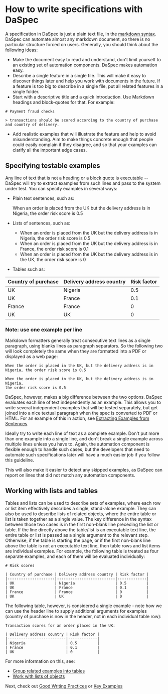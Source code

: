 # How to write specifications with DaSpec

A specification in DaSpec is just a plain text file, in the [markdown syntax](https://github.com/adam-p/markdown-here/wiki/Markdown-Cheatsheet). DaSpec can automate almost any markdown document, so there is no particular structure forced on users. Generally, you should think about the following ideas:

* Make the document easy to read and understand, don't limit yourself to an existing set of automation components. DaSpec makes automation easy.
* Describe a single feature in a single file. This will make it easy to discover things later and help you work with documents in the future. If a feature is too big to describe in a single file, put all related features in a single folder. 
* Start with a descriptive title and a quick introduction. Use Markdown headings and block-quotes for that. For example:
    
`# Payment fraud checks`

`> transactions should be scored according to the country of purchase and country of delivery.`

* Add realistic examples that will illustrate the feature and help to avoid misunderstanding. Aim to make things concrete enough that people could easily complain if they disagree, and so that your examples can clarify all the important edge cases. 

## Specifying testable examples 

Any line of text that is not a heading or a block quote is executable -- DaSpec will try to extract examples from such lines and pass to the system under test. You can specify examples in several ways:

* Plain text sentences, such as:

    When an order is placed from the UK but the delivery address is in Nigeria, the order risk score is 0.5

* Lists of sentences, such as:
  * When an order is placed from the UK but the delivery address is in Nigeria, the order risk score is 0.5
  * When an order is placed from the UK but the delivery address is in France, the order risk score is 0.1
  * When an order is placed from the UK but the delivery address is in the UK, the order risk score is 0
* Tables such as:

| Country of purchase | Delivery address country | Risk factor |
|---------------------|--------------------------|-------------|
| UK                  | Nigeria                  | 0.5         |
| UK                  | France                   | 0.1         |
| France              | France                   | 0           |
| UK                  | UK                       | 0           |

### Note: use one example per line


Markdown formatters generally treat consecutive text lines as a single paragraph, using blanks lines as paragraph separators. So the following two will look completely the same when they are formatted into a PDF or displayed as a web page:

    When the order is placed in the UK, but the delivery address is in Nigeria, the order risk score is 0.5

    When the order is placed in the UK, but the delivery address is in Nigeria, 
	the order risk score is 0.5

DaSpec, however, makes a big difference between the two options. DaSpec evaluates each line of text independently as an example. This allows you to write several independent examples that will be tested separately, but get joined into a nice textual paragraph when the spec is converted to PDF or HTML. For an example of this in action, see [Extracting Examples from Sentences](../examples/extracting_examples_from_sentences).

Ideally try to write each line of text as a complete example. Don't put more than one example into a single line, and don't break a single example across multiple lines unless you have to. Again, the automation component is flexible enough to handle such cases, but the developers that need to automate such specifications later will have a much easier job if you follow this guideline.

This will also make it easier to detect any skipped examples, as DaSpec can report on lines that did not match any automation components.

## Working with lists and tables

Tables and lists can be used to describe sets of examples, where each row or list item effectively describes a single, stand-alone example. They can also be used to describe lists of related objects, where the entire table or list is taken together as a single value. The key difference in the syntax between those two cases is in the first non-blank line preceding the list or table. If the line directly above the table/list is an executable text line, the entire table or list is passed as a single argument to the relevant step. Otherwise, if the table is starting the page, or if the first non-blank line above the table is not an executable text line, then table rows and list items are individual examples. For example, the following table is treated as four separate examples, and each of them will be evaluated individually:

    # Risk scores

    | Country of purchase | Delivery address country | Risk factor |
	|---------------------|--------------------------|-------------|
	| UK                  | Nigeria                  | 0.5         |
	| UK                  | France                   | 0.1         |
	| France              | France                   | 0           |
	| UK                  | UK                       | 0           |

The following table, however, is considered a single example - note how we can use the header line to supply additional arguments for examples (country of purchase is now in the header, not in each individual table row):

    Transaction scores for an order placed in the UK:

    | Delivery address country | Risk factor |
	|--------------------------|-------------|
	| Nigeria                  | 0.5         |
	| France                   | 0.1         |
	| UK                       | 0           |

For more information on this, see:

* [Group related examples into tables](tables_as_sets_of_examples.md)
* [Work with lists of objects](lists_of_objects.md)

Next, check out [Good Writing Practices](good_writing_practices.md) or [Key Examples](../examples)
